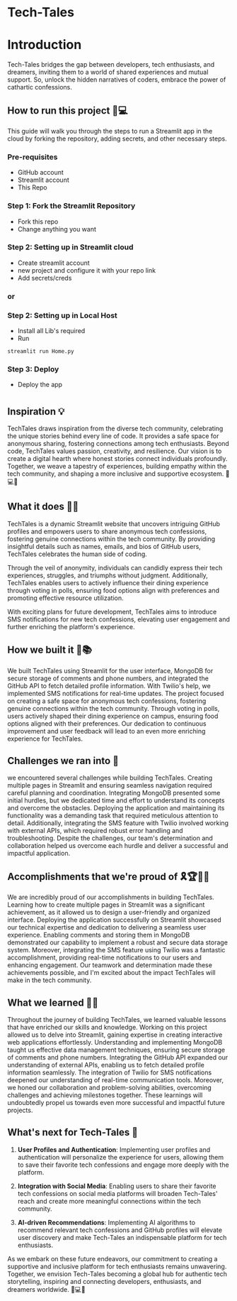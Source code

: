 # Tech-Tales
# Introduction 
Tech-Tales bridges the gap between developers, tech enthusiasts, and dreamers, inviting them to a world of shared experiences and mutual support. So, unlock the hidden narratives of coders, embrace the power of cathartic confessions.

## How to run this project 🚀💻
This guide will walk you through the steps to run a Streamlit app in the cloud by forking the repository, adding secrets, and other necessary steps.

### Pre-requisites
  * GitHub account
  * Streamlit account
  * This Repo

### Step 1: Fork the Streamlit Repository
   * Fork this repo
   * Change anything you want
    
### Step 2: Setting up in Streamlit cloud
   * Create streamlit account
   * new project and configure it with your repo link
   * Add secrets/creds
    
   ### or

### Step 2: Setting up in Local Host
   * Install all Lib's required
   * Run 
```
streamlit run Home.py
```

### Step 3: Deploy
   * Deploy the app 

#

## Inspiration 💡

TechTales draws inspiration from the diverse tech community, celebrating the unique stories behind every line of code. It provides a safe space for anonymous sharing, fostering connections among tech enthusiasts. Beyond code, TechTales values passion, creativity, and resilience. Our vision is to create a digital hearth where honest stories connect individuals profoundly. Together, we weave a tapestry of experiences, building empathy within the tech community, and shaping a more inclusive and supportive ecosystem. 🚀💻🌟

## What it does 💪🏫

TechTales is a dynamic Streamlit website that uncovers intriguing GitHub profiles and empowers users to share anonymous tech confessions, fostering genuine connections within the tech community. By providing insightful details such as names, emails, and bios of GitHub users, TechTales celebrates the human side of coding.

Through the veil of anonymity, individuals can candidly express their tech experiences, struggles, and triumphs without judgment. Additionally, TechTales enables users to actively influence their dining experience through voting in polls, ensuring food options align with preferences and promoting effective resource utilization.

With exciting plans for future development, TechTales aims to introduce SMS notifications for new tech confessions, elevating user engagement and further enriching the platform's experience. 

## How we built it 💪📚
We built TechTales using Streamlit for the user interface, MongoDB for secure storage of comments and phone numbers, and integrated the GitHub API to fetch detailed profile information. With Twilio's help, we implemented SMS notifications for real-time updates. The project focused on creating a safe space for anonymous tech confessions, fostering genuine connections within the tech community. Through voting in polls, users actively shaped their dining experience on campus, ensuring food options aligned with their preferences. Our dedication to continuous improvement and user feedback will lead to an even more enriching experience for TechTales. 

## Challenges we ran into 🧗
we encountered several challenges while building TechTales. Creating multiple pages in Streamlit and ensuring seamless navigation required careful planning and coordination. Integrating MongoDB presented some initial hurdles, but we dedicated time and effort to understand its concepts and overcome the obstacles. Deploying the application and maintaining its functionality was a demanding task that required meticulous attention to detail. Additionally, integrating the SMS feature with Twilio involved working with external APIs, which required robust error handling and troubleshooting. Despite the challenges, our team's determination and collaboration helped us overcome each hurdle and deliver a successful and impactful application. 

## Accomplishments that we're proud of 🎗️🏆👨‍🎓
We are  incredibly proud of our accomplishments in building TechTales. Learning how to create multiple pages in Streamlit was a significant achievement, as it allowed us to design a user-friendly and organized interface. Deploying the application successfully on Streamlit showcased our technical expertise and dedication to delivering a seamless user experience. Enabling comments and storing them in MongoDB demonstrated our capability to implement a robust and secure data storage system. Moreover, integrating the SMS feature using Twilio was a fantastic accomplishment, providing real-time notifications to our users and enhancing engagement. Our teamwork and determination made these achievements possible, and I'm excited about the impact TechTales will make in the tech community. 

## What we learned 🎯🌐
Throughout the journey of building TechTales, we learned valuable lessons that have enriched our skills and knowledge. Working on this project allowed us to delve into Streamlit, gaining expertise in creating interactive web applications effortlessly. Understanding and implementing MongoDB taught us effective data management techniques, ensuring secure storage of comments and phone numbers. Integrating the GitHub API expanded our understanding of external APIs, enabling us to fetch detailed profile information seamlessly. The integration of Twilio for SMS notifications deepened our understanding of real-time communication tools. Moreover, we honed our collaboration and problem-solving abilities, overcoming challenges and achieving milestones together. These learnings will undoubtedly propel us towards even more successful and impactful future projects. 


## What's next for Tech-Tales 🔮

1. **User Profiles and Authentication**: Implementing user profiles and authentication will personalize the experience for users, allowing them to save their favorite tech confessions and engage more deeply with the platform.

2. **Integration with Social Media**: Enabling users to share their favorite tech confessions on social media platforms will broaden Tech-Tales' reach and create more meaningful connections within the tech community.

3. **AI-driven Recommendations**: Implementing AI algorithms to recommend relevant tech confessions and GitHub profiles will elevate user discovery and make Tech-Tales an indispensable platform for tech enthusiasts.


As we embark on these future endeavors, our commitment to creating a supportive and inclusive platform for tech enthusiasts remains unwavering. Together, we envision Tech-Tales becoming a global hub for authentic tech storytelling, inspiring and connecting developers, enthusiasts, and dreamers worldwide. 🚀💻🌟

